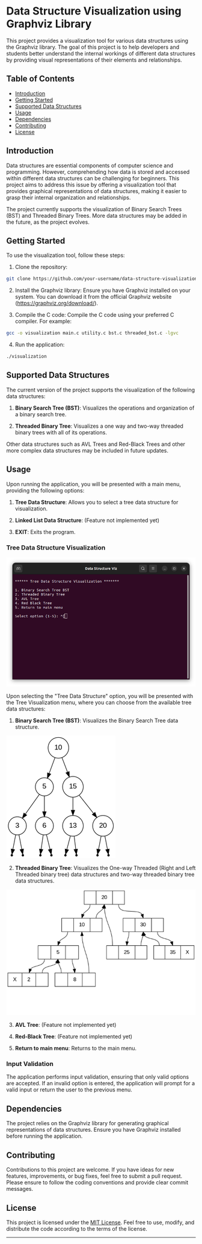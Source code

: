 # Data Structure Visualization using Graphviz Library

This project provides a visualization tool for various data structures using the Graphviz library. The goal of this project is to help developers and students better understand the internal workings of different data structures by providing visual representations of their elements and relationships.

## Table of Contents
- [Introduction](#introduction)
- [Getting Started](#getting-started)
- [Supported Data Structures](#supported-data-structures)
- [Usage](#usage)
- [Dependencies](#dependencies)
- [Contributing](#contributing)
- [License](#license)

## Introduction
Data structures are essential components of computer science and programming. However, comprehending how data is stored and accessed within different data structures can be challenging for beginners. This project aims to address this issue by offering a visualization tool that provides graphical representations of data structures, making it easier to grasp their internal organization and relationships.

The project currently supports the visualization of Binary Search Trees (BST) and Threaded Binary Trees. More data structures may be added in the future, as the project evolves.

## Getting Started
To use the visualization tool, follow these steps:

1. Clone the repository:
```bash
git clone https://github.com/your-username/data-structure-visualization.git
```
2. Install the Graphviz library:
Ensure you have Graphviz installed on your system. You can download it from the official Graphviz website (https://graphviz.org/download/).

3. Compile the C code:
Compile the C code using your preferred C compiler. For example:
```bash
gcc -o visualization main.c utility.c bst.c threaded_bst.c -lgvc
```

4. Run the application:
```bash
./visualization
```

## Supported Data Structures
The current version of the project supports the visualization of the following data structures:

1. **Binary Search Tree (BST)**: Visualizes the operations and organization of a binary search tree.

2. **Threaded Binary Tree**: Visualizes a one way and two-way threaded binary trees with all of its operations.

Other data structures such as AVL Trees and Red-Black Trees and other more complex data structures may be included in future updates.

## Usage
Upon running the application, you will be presented with a main menu, providing the following options:

1. **Tree Data Structure**: Allows you to select a tree data structure for visualization.

2. **Linked List Data Structure**: (Feature not implemented yet)

3. **EXIT**: Exits the program.

### Tree Data Structure Visualization

![Example Tree Menu](screenshot/Tree_menu.png)

Upon selecting the "Tree Data Structure" option, you will be presented with the Tree Visualization menu, where you can choose from the available tree data structures:

1. **Binary Search Tree (BST)**: Visualizes the Binary Search Tree data structure.

![Example Tree Menu](screenshot/bst.png)

2. **Threaded Binary Tree**: Visualizes the One-way Threaded (Right and Left Threaded binary tree) data structures and two-way threaded binary tree data structures.

![Example Tree Menu](screenshot/threaded_tree.png)

3. **AVL Tree**: (Feature not implemented yet)

4. **Red-Black Tree**: (Feature not implemented yet)

5. **Return to main menu**: Returns to the main menu.

### Input Validation
The application performs input validation, ensuring that only valid options are accepted. If an invalid option is entered, the application will prompt for a valid input or return the user to the previous menu.

## Dependencies
The project relies on the Graphviz library for generating graphical representations of data structures. Ensure you have Graphviz installed before running the application.

## Contributing
Contributions to this project are welcome. If you have ideas for new features, improvements, or bug fixes, feel free to submit a pull request. Please ensure to follow the coding conventions and provide clear commit messages.

## License
This project is licensed under the [MIT License](LICENSE). Feel free to use, modify, and distribute the code according to the terms of the license.

---
